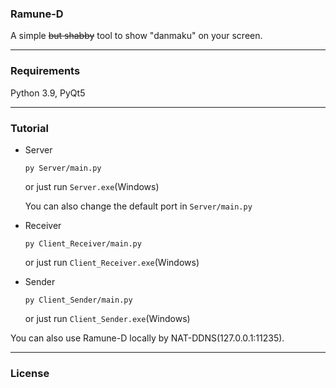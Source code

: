 ### Ramune-D

A simple ~~but shabby~~ tool to show "danmaku" on your screen.

---

### Requirements

Python 3.9, PyQt5

---

### Tutorial

- Server

  ```
  py Server/main.py
  ```

  or just run ```Server.exe```(Windows)

  You can also change the default port in ```Server/main.py```

- Receiver

  ```
  py Client_Receiver/main.py
  ```

  or just run ```Client_Receiver.exe```(Windows)

- Sender

  ```
  py Client_Sender/main.py
  ```

  or just run ```Client_Sender.exe```(Windows)

You can also use Ramune-D locally by NAT-DDNS(127.0.0.1:11235).

---

### License